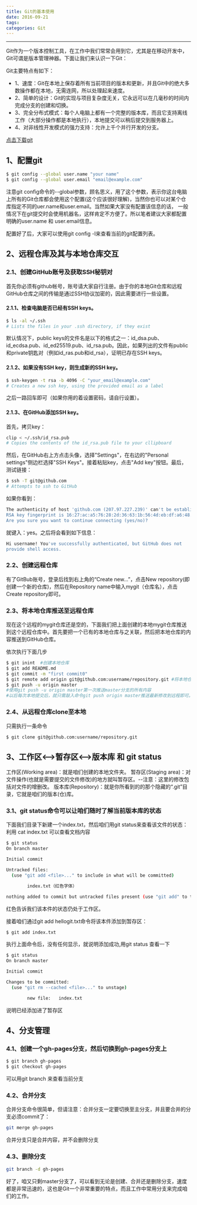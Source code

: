 ```yaml
---
title: Git的基本使用
date: 2016-09-21
tags:
categories: Git
---
```

------
Git作为一个版本控制工具，在工作中我们常常会用到它，尤其是在移动开发中，Git可谓是版本管理神器。下面让我们来认识一下Git：

Git主要特点有如下：
* 1、速度：Git在本地上保存着所有当前项目的版本和更新，并且Git中的绝大多数操作都在本地，无需连网，所以处理起来速度。
* 2、简单的设计：Git的实现与项目复杂度无关，它永远可以在几毫秒的时间内完成分支的创建和切换。
* 3、完全分布式模式：每个人电脑上都有一个完整的版本库，而且它支持离线工作（大部分操作都是本地执行），本地提交可以稍后提交到服务器上。
* 4、对非线性开发模式的强力支持：允许上千个并行开发的分支。

<!-- more -->

[点击下载git](https://git-scm.com/downloads)

## 1、配置git

```bash
$ git config --global user.name "your name"
$ git config --global user.email "email@example.com"
```
注意git config命令的--global参数，顾名思义，用了这个参数，表示你这台电脑上所有的Git仓库都会使用这个配置(这个应该很好理解)，当然你也可以对某个仓库指定不同的uer.name和user.email。当然如果大家没有配置该信息的话，  一般情况下在git提交时会使用机器名，这样肯定不方便了。所以笔者建议大家都配置明确的user.name 和 user.email信息。

配置好了后，大家可以使用git config -l来查看当前的git配置列表。

## 2、远程仓库及其与本地仓库交互

### 2.1、创建GitHub账号及获取SSH秘钥对

首先你必须有github帐号，账号请大家自行注册。由于你的本地Git仓库和远程GitHub仓库之间的传输是通过SSH协议加密的，因此需要进行一些设置。

#### 2.1.1、检查电脑是否已经有SSH keys。

``` bash
$ ls -al ~/.ssh
# Lists the files in your .ssh directory, if they exist
```

默认情况下，public keys的文件名是以下的格式之一：id_dsa.pub、id_ecdsa.pub、id_ed25519.pub、id_rsa.pub。因此，如果列出的文件有public和private钥匙对（例如id_ras.pub和id_rsa），证明已存在SSH keys。

#### 2.1.2、如果没有SSH key，则生成新的SSH key。
```bash
$ ssh-keygen -t rsa -b 4096 -C "your_email@example.com"
# Creates a new ssh key, using the provided email as a label
```
之后一路回车即可（如果你用的着设置密码，请自行设置）。

#### 2.1.3、在GitHub添加SSH key。
首先，拷贝key：
```bash
clip < ~/.ssh/id_rsa.pub
# Copies the contents of the id_rsa.pub file to your cllipboard
```
然后，在GitHub右上方点击头像，选择"Settings"，在右边的"Personal settings"侧边栏选择"SSH Keys"。接着粘贴key，点击"Add key"按钮。最后，测试链接：
```bash
$ ssh -T git@github.com
# Attempts to ssh to GitHub
```
如果你看到：
```bash
The authenticity of host 'github.com (207.97.227.239)' can't be established.
RSA key fingerprint is 16:27:ac:a5:76:28:2d:36:63:1b:56:4d:eb:df:a6:48.
Are you sure you want to continue connecting (yes/no)?
```
就键入：yes。之后将会看到如下信息：
```bash
Hi username! You've successfully authenticated, but GitHub does not
provide shell access.
```
###  2.2、创建远程仓库

有了GitBub账号，登录后找到右上角的“Create new...”，点击New repository(即创建一个新的仓库)，然后在Repository name中输入mygit（仓库名），点击Create repository即可。

###  2.3、将本地仓库推送至远程仓库
现在这个远程的mygit仓库还是空的，下面我们把上面创建的本地mygit仓库推送到这个远程仓库中。首先要把一个已有的本地仓库与之关联，然后把本地仓库的内容推送到GitHub仓库。

依次执行下面几步

```bash
$ git inint  #创建本地仓库
$ git add README.md
$ git commit -m "first commit0"
$ git remote add origin git@github.com:username/repository.git #将本地仓库和远程仓库关联，并命名为origin(可以随意修改)
$ git push -u origin master
#使用git push -u origin master第一次推送master分支的所有内容
#以后每次本地提交后，就只需敲入命令git push origin master推送最新修改到远程即可。
```
### 2.4、从远程仓库clone至本地

只需执行一条命令
```bash
$ git clone git@github.com:username/repository.git
```
## 3、工作区<-->暂存区<-->版本库 和 git status
工作区(Working area)：就是咱们创建的本地文件夹。
暂存区(Staging area)：对文件操作(也就是需要提交的文件修改)的地方就叫暂存区。--注意：这里的修改包括对文件的增删改。
版本库(Repository)：就是你所看到的的那个隐藏的“.git”目录，它就是咱们的版本(仓)库。

### 3.1、git status命令可以让咱们随时了解当前版本库的状态
下面我们目录下新建一个index.txt，然后咱们用git status来查看该文件的状态：利用 cat index.txt 可以查看文档内容

```bash
$ git status
On branch master

Initial commit

Untracked files:
  (use "git add <file>..." to include in what will be committed)

        index.txt（红色字体）

nothing added to commit but untracked files present (use "git add" to track)
```
红色告诉我们该本件的状态仍处于工作区。

接着咱们通过git add hellogit.txt命令将该本件添加到暂存区：

```bash
$ git add index.txt
```
执行上面命令后，没有任何显示，就说明添加成功,用git status 查看一下
```bash
$ git status
On branch master

Initial commit

Changes to be committed:
  (use "git rm --cached <file>..." to unstage)

        new file:   index.txt
```
说明已经添加进了暂存区

## 4、分支管理

### 4.1、创建一个gh-pages分支，然后切换到gh-pages分支上

```bash
$ git branch gh-pages
$ git checkout gh-pages
```
可以用git branch 来查看当前分支

### 4.2、合并分支
合并分支命令很简单，但请注意：合并分支一定要切换至主分支，并且要合并的分支必须commit了：

```bash
git merge gh-pages
```
合并分支只是合并内容，并不会删除分支
### 4.3、删除分支
```bash
git branch -d gh-pages
```
好了，咱又只剩master分支了，可以看到无论是创建、合并还是删除分支，速度都是非常迅速的，这也是Git一个非常重要的特点，而且工作中常用分支来完成咱们的工作。
